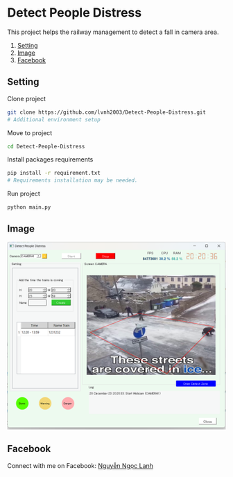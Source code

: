 # Detect People Distress
This project helps the railway management to detect a fall in camera area.

1. [Setting](#setting)
2. [Image](#image)
3. [Facebook](#facebook)



## Setting 
Clone project
````bash   
git clone https://github.com/lvnh2003/Detect-People-Distress.git
# Additional environment setup
````
Move to project 
````bash   
cd Detect-People-Distress
````
Install packages requirements
````bash   
pip install -r requirement.txt
# Requirements installation may be needed.
````
Run project 
````bash   
python main.py
````

## Image
![img.png](img.png)


## Facebook
Connect with me on Facebook: [Nguyễn Ngọc Lanh](https://www.facebook.com/lanh.justlanh/) 
